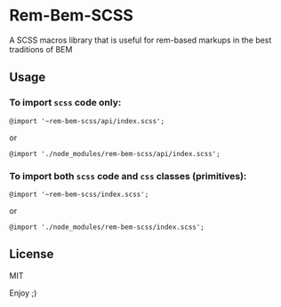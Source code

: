 # Rem-Bem-SCSS

A SCSS macros library that is useful for rem-based markups in the best traditions of BEM

## Usage

### To import `scss` code only:
~~~~
@import '~rem-bem-scss/api/index.scss';
~~~~
or
~~~~
@import './node_modules/rem-bem-scss/api/index.scss';
~~~~

### To import both `scss` code and `css` classes (primitives):
~~~~
@import '~rem-bem-scss/index.scss';
~~~~
or
~~~~
@import './node_modules/rem-bem-scss/index.scss';
~~~~

## License

MIT

Enjoy ;)
